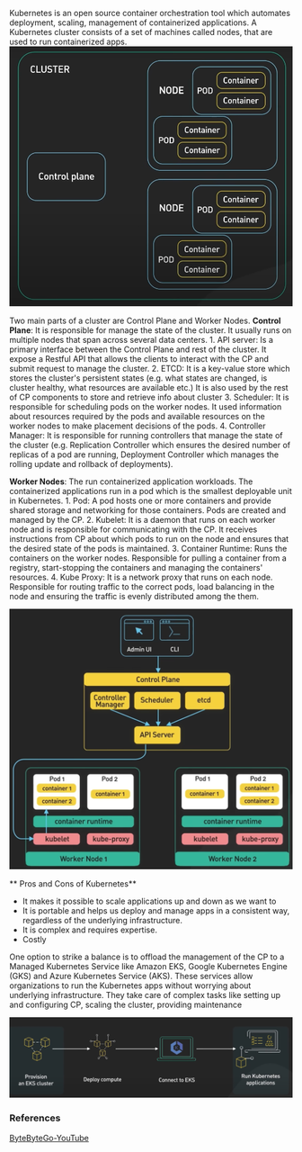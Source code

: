  Kubernetes is an open source container orchestration tool which automates deployment, scaling, management of containerized applications.
 A Kubernetes cluster consists of a set of machines called nodes, that are used to run containerized apps.
![kuber-arch](kuber-arch.png)

Two main parts of a cluster are Control Plane and Worker Nodes.
**Control Plane**: It is responsible for manage the state of the cluster. It usually runs on multiple nodes that span across several data centers.
	1. API server: Is a primary interface between the Control Plane and rest of the cluster. It expose a Restful API that allows the clients to interact with the CP and submit request to manage the cluster.
	2. ETCD: It is a key-value store which stores the cluster's persistent states (e.g. what states are changed, is cluster healthy, what resources are available etc.) It is also used by the rest of CP components to store and retrieve info about cluster
	3. Scheduler: It is responsible for scheduling pods on the worker nodes. It used information about resources required by the pods and available resources on the worker nodes to make placement decisions of the pods.
	4. Controller Manager: It is responsible for running controllers that manage the state of the cluster (e.g. Replication Controller which ensures the desired number of replicas of a pod are running, Deployment Controller which manages the rolling update and rollback of deployments).

**Worker Nodes**: The run containerized application workloads. The containerized applications run in a pod which is the smallest deployable unit in Kubernetes. 
	1. Pod: A pod hosts one or more containers and provide shared storage and networking for those containers. Pods are created and managed by the CP.
	2. Kubelet: It is a daemon that runs on each worker node and is responsible for communicating with the CP. It receives instructions from CP about which pods to run on the node and ensures that the desired state of the pods is maintained.
	3. Container Runtime: Runs the containers on the worker nodes. Responsible for pulling a container from a registry, start-stopping the containers and managing the containers' resources.
	4. Kube Proxy: It is a network proxy that runs on each node. Responsible for routing traffic to the correct pods, load balancing in the node and ensuring the traffic is evenly distributed among the them.
	
![kuber-arch](kuber-arch2.png)

**  Pros and Cons of Kubernetes**
  - It makes it possible to scale applications up and down as we want to
  - It is portable and helps us deploy and manage apps in a consistent way, regardless of the underlying infrastructure.
  - It is complex and requires expertise.
  - Costly
  
One option to strike a balance is to offload the management of the CP to a Managed Kubernetes Service like Amazon EKS, Google Kubernetes Engine (GKS) and Azure Kubernetes Service (AKS). These services allow organizations to run the Kubernetes apps without worrying about underlying infrastructure. They take care of complex tasks like setting up and configuring CP, scaling the cluster, providing maintenance 

![EKS](eks.png)

### References
[ByteByteGo-YouTube](https://www.youtube.com/watch?v=TlHvYWVUZyc&t=1s)
